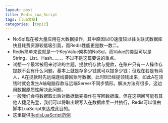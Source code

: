 ```yaml
---
layout: post
title: Redis_Lua_Script 
tags: [lua文章]
categories: [topic]
---
```

<ul>
<li>NoSql现在被大量应用在大数据操作，其中原因以IO速度较以往关联式数据库快且耗费资源较低吸引我，而Redis性能更是数一数二。</li>
<li>Redis简单来说就是一个KeyValue架构的NoSql，而Value的类型可以是String、List、Hash…….，不过不是这篇要说的重点。</li>
<li>试想一个最常被用来讨论的主题，提款机存款与提款，在账户只有一人操作存提款不会有什么问题，基本上就是存多少钱就可以提多少钱；但现在若是有两人，A在提款时先远端连线要回账号数据，此时B已经提领钱出来，如此A在领钱时就会发生A端电脑存款与远端Server不同步情形。解决方法有很多，这边用数据原质性解决此问题。</li>
<li>一般我们会将数据取出后对数据做完操作在写回数据库，但在这期间可能有其他人捷足先登，我们可以将取出跟写入在数据库里一并执行，Redis可以借由脚本LuaScript来达成此目的。</li>
<li>这里提供<a href="https://github.com/zongu/RedisLuaScript" target="_blank" rel="noopener noreferrer">RedisLuaScript范例</a></li>
</ul>